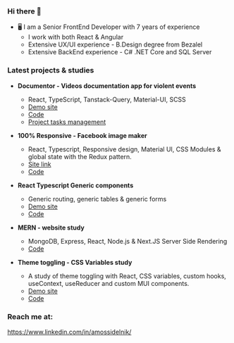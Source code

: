 ### Hi there 👋

- 🖥️ I am a Senior FrontEnd Developer with 7 years of experience
  - I work with both React & Angular
  - Extensive UX/UI experience - B.Design degree from Bezalel
  - Extensive BackEnd experience - C# .NET Core and SQL Server
  
### Latest projects & studies
- **Documentor - Videos documentation app for violent events**
  - React, TypeScript, Tanstack-Query, Material-UI, SCSS
  - [Demo site](https://asidelnik.github.io/documentor/)
  - [Code](https://github.com/asidelnik/document-violence-dashboard)
  - [Project tasks management](https://github.com/users/asidelnik/projects/1)

- **100% Responsive - Facebook image maker**
  - React, Typescript, Responsive design, Material UI, CSS Modules & global state with the Redux pattern.
  - [Site link](https://asidelnik.github.io/support-israel)
  - [Code](https://github.com/asidelnik/support-israel)

- **React Typescript Generic components**
  - Generic routing, generic tables & generic forms
  - [Demo site](https://asidelnik.github.io/react-typescript-generics/#/databases/items)
  - [Code](https://github.com/asidelnik/react-typescript-generics)

- **MERN - website study**
  - MongoDB, Express, React, Node.js & Next.JS Server Side Rendering
  - [Code](https://github.com/asidelnik/mern-ssr)

- **Theme toggling - CSS Variables study**
  - A study of theme toggling with React, CSS variables, custom hooks, useContext, useReducer and custom MUI components.
  - [Demo site](https://asidelnik.github.io/theme-toggling--css-variables/)
  - [Code](https://github.com/asidelnik/theme-toggling--css-variables)
   
### Reach me at:
https://www.linkedin.com/in/amossidelnik/
